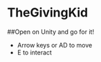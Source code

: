# TheGivingKid

##Open on Unity and go for it!
<ul>
<li>Arrow keys or AD to move</li>
<li>E to interact</li>
</ul>
